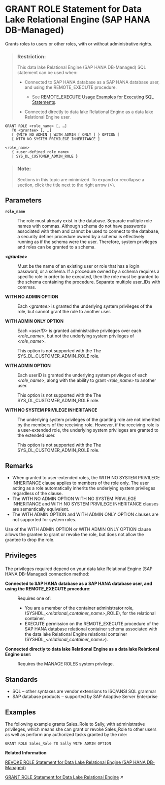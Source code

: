 <!-- loio59327e42f46b461db8a501229bc29461 -->

# GRANT ROLE Statement for Data Lake Relational Engine \(SAP HANA DB-Managed\)

Grants roles to users or other roles, with or without administrative rights.



> ### Restriction:  
> This data lake Relational Engine \(SAP HANA DB-Managed\) SQL statement can be used when:
> 
> -   Connected to SAP HANA database as a SAP HANA database user, and using the REMOTE\_EXECUTE procedure.
> 
>     -   See [REMOTE\_EXECUTE Usage Examples for Executing SQL Statements](remote-execute-usage-examples-for-executing-sql-statements-fd99ac0.md).
> 
> -   Connected directly to data lake Relational Engine as a data lake Relational Engine user.



```
GRANT ROLE <role_name> [, …] 
   TO <grantee> [, …]
   [ {WITH NO ADMIN | WITH ADMIN [ ONLY ] } OPTION ]
   [ WITH NO SYSTEM PRIVILEGE INHERITANCE ]
```

```
<role_name>
   { <user-defined role name>
   | SYS_DL_CUSTOMER_ADMIN_ROLE }
```



> ### Note:  
> Sections in this topic are minimized. To expand or recollapse a section, click the title next to the right arrow \(*\>*\).



<a name="loio59327e42f46b461db8a501229bc29461__section_uk2_mbj_twb"/>

## Parameters


<dl>
<dt><b>

`role_name`

</b></dt>
<dd>

The role must already exist in the database. Separate multiple role names with commas. Although schema do not have passwords associated with them and cannot be used to connect to the database, a security definer procedure owned by a schema is effectively running as if the schema were the user. Therefore, system privileges and roles can be granted to a schema.



</dd><dt><b>

*<grantee\>*

</b></dt>
<dd>

Must be the name of an existing user or role that has a login password, or a schema. If a procedure owned by a schema requires a specific role in order to be executed, then the role must be granted to the schema containing the procedure. Separate multiple user\_IDs with commas.



</dd><dt><b>

WITH NO ADMIN OPTION

</b></dt>
<dd>

Each *<grantee\>* is granted the underlying system privileges of the role, but cannot grant the role to another user.



</dd><dt><b>

WITH ADMIN ONLY OPTION

</b></dt>
<dd>

Each *<userID\>* is granted administrative privileges over each *<role\_name\>*, but not the underlying system privileges of *<role\_name\>*.

This option is not supported with the The SYS\_DL\_CUSTOMER\_ADMIN\_ROLE role.



</dd><dt><b>

WITH ADMIN OPTION

</b></dt>
<dd>

Each userID is granted the underlying system privileges of each *<role\_name\>*, along with the ability to grant *<role\_name\>* to another user.

This option is not supported with the The SYS\_DL\_CUSTOMER\_ADMIN\_ROLE role.



</dd><dt><b>

WITH NO SYSTEM PRIVILEGE INHERITANCE

</b></dt>
<dd>

The underlying system privileges of the granting role are not inherited by the members of the receiving role. However, if the receiving role is a user-extended role, the underlying system privileges are granted to the extended user.

This option is not supported with the The SYS\_DL\_CUSTOMER\_ADMIN\_ROLE role.



</dd>
</dl>



<a name="loio59327e42f46b461db8a501229bc29461__section_zc3_nbj_twb"/>

## Remarks

-   When granted to user-extended roles, the WITH NO SYSTEM PRIVILEGE INHERITANCE clause applies to members of the role only. The user acting as a role automatically inherits the underlying system privileges regardless of the clause.
-   The WITH NO ADMIN OPTION WITH NO SYSTEM PRIVILEGE INHERITANCE and WITH NO SYSTEM PRIVILEGE INHERITANCE clauses are semantically equivalent.
-   The WITH ADMIN OPTION and WITH ADMIN ONLY OPTION clauses are not supported for system roles.

Use of the WITH ADMIN OPTION or WITH ADMIN ONLY OPTION clause allows the grantee to grant or revoke the role, but does not allow the grantee to drop the role.



<a name="loio59327e42f46b461db8a501229bc29461__section_sg3_4bj_twb"/>

## Privileges



### 

The privileges required depend on your data lake Relational Engine \(SAP HANA DB-Managed\) connection method:


<dl>
<dt><b>

Connected to SAP HANA database as a SAP HANA database user, and using the REMOTE\_EXECUTE procedure:

</b></dt>
<dd>

Requires one of:

-   You are a member of the container administrator role, \(SYSHDL\_*<relational\_container\_name\>*\_ROLE\), for the relational container.
-   EXECUTE permission on the REMOTE\_EXECUTE procedure of the SAP HANA database relational container schema associated with the data lake Relational Engine relational container \(SYSHDL\_*<relational\_container\_name\>*\).



</dd><dt><b>

Connected directly to data lake Relational Engine as a data lake Relational Engine user:

</b></dt>
<dd>

Requires the MANAGE ROLES system privilege.



</dd>
</dl>



<a name="loio59327e42f46b461db8a501229bc29461__section_fc2_pbj_twb"/>

## Standards

-   SQL – other syntaxes are vendor extensions to ISO/ANSI SQL grammar
-   SAP database products – supported by SAP Adaptive Server Enterprise



<a name="loio59327e42f46b461db8a501229bc29461__section_cxq_pbj_twb"/>

## Examples

The following example grants Sales\_Role to Sally, with administrative privileges, which means she can grant or revoke Sales\_Role to other users as well as perform any authorized tasks granted by the role:

```
GRANT ROLE Sales_Role TO Sally WITH ADMIN OPTION
```

**Related Information**  


[REVOKE ROLE Statement for Data Lake Relational Engine \(SAP HANA DB-Managed\)](revoke-role-statement-for-data-lake-relational-engine-sap-hana-db-managed-189a04b.md "Removes a users membership in a role or his or her ability to administer the role.")

[GRANT ROLE Statement for Data Lake Relational Engine](https://help.sap.com/viewer/19b3964099384f178ad08f2d348232a9/2023_1_QRC/en-US/a3e379cc84f21015bccfaff98164bf01.html "Grants roles to users or other roles, with or without administrative rights.") :arrow_upper_right:

